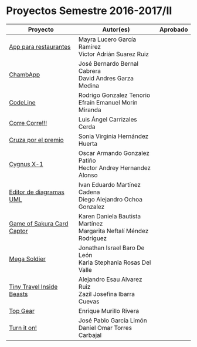 # Proyectos Semestre 2016-2017/II

Proyecto | Autor(es)|Aprobado
---------|----------|--------
[App para restaurantes](https://acominf.github.io/AppRestaurante/)|Mayra Lucero García Ramírez<br>Victor Adrián Suarez Ruiz
[ChambApp](https://acominf.github.io/ChambApp/)|José Bernardo Bernal Cabrera<br>David Andres Garza Medina
[CodeLine](https://acominf.github.io/CodeLine/)|Rodrigo Gonzalez Tenorio<br>Efraín Emanuel Morín Miranda
[Corre Corre!!!](https://acominf.github.io/CorreCorre/)|Luis Ángel Carrizales Cerda
[Cruza por el premio](https://acominf.github.io/CruzaPorElPremio/)|Sonia Virginia Hernández Huerta
[Cygnus X-1](https://acominf.github.io/CygnusX-1/)|Oscar Armando Gonzalez Patiño<br>Hector Andrey Hernandez Alonso
[Editor de diagramas UML](https://acominf.github.io/EditorUML/)|Ivan Eduardo Martínez Cadena<br>Diego Alejandro Ochoa Gonzalez
[Game of Sakura Card Captor](https://acominf.github.io/GameOfSakura/)|Karen Daniela Bautista Martínez<br>Margarita Neftalí Méndez Rodríguez
[Mega Soldier](https://acominf.github.io/MegaSoldier/)|Jonathan Israel Baro De León<br>Karla Stephania Rosas Del Valle
[Tiny Travel Inside Beasts](https://acominf.github.io/TinyTravel/)|Alejandro Esau Alvarez Ruiz<br>Zazil Josefina Ibarra Cuevas
[Top Gear](https://acominf.github.io/TopGear/)|Enrique Murillo Rivera
[Turn it on!](https://acominf.github.io/TurnItOn/)|José Pablo García Limón<br>Daniel Omar Torres Carbajal
